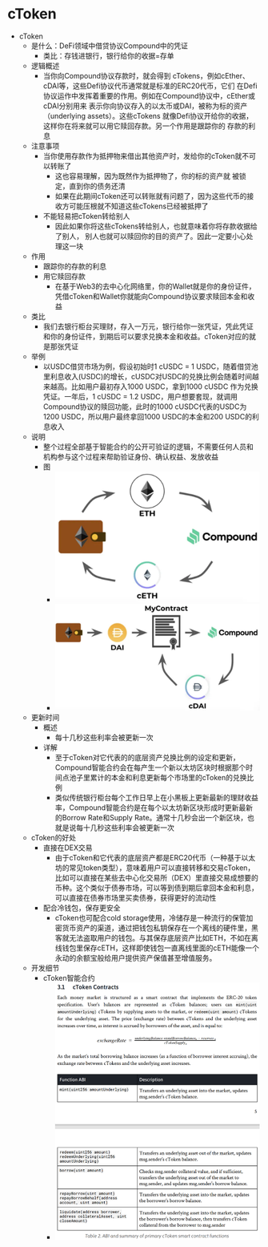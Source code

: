 # cToken

* cToken 
  * 是什么：DeFi领域中借贷协议Compound中的凭证 
    * 类比：存钱进银行，银行给你的收据=存单 
  * 逻辑概述 
    * 当你向Compound协议存款时，就会得到 cTokens，例如cEther、cDAI等，这些Defi协议代币通常就是标准的ERC20代币，它们 在Defi协议运作中发挥着重要的作用。例如在Compound协议中，cEther或cDAI分别用来 表示你向协议存入的以太币或DAI，被称为标的资产（underlying assets）。这些cTokens 就像Defi协议开给你的收据，这样你在将来就可以用它赎回存款。另一个作用是跟踪你的 存款的利息 
  * 注意事项 
    * 当你使用存款作为抵押物来借出其他资产时，发给你的cToken就不可以转账了 
      * 这也容易理解，因为既然作为抵押物了，你的标的资产就 被锁定，直到你的债务还清 
      * 如果在此期间cToken还可以转账就有问题了，因为这些代币的接收方可能压根就不知道这些cTokens已经被抵押了 
    * 不能轻易把cToken转给别人 
      * 因此如果你将这些cTokens转给别人，也就意味着你将存款收据给了别人， 别人也就可以赎回你的目的资产了。因此一定要小心处理这一块 
  * 作用 
    * 跟踪你的存款的利息 
    * 用它赎回存款 
      * 在基于Web3的去中心化网络里，你的Wallet就是你的身份证件，凭借cToken和Wallet你就能向Compound协议要求赎回本金和收益 
  * 类比 
    * 我们去银行柜台买理财，存入一万元，银行给你一张凭证，凭此凭证和你的身份证件，到期后可以要求兑换本金和收益。cToken对应的就是那张凭证 
  * 举例 
    * 以USDC借贷市场为例，假设初始时1 cUSDC = 1 USDC，随着借贷池里利息收入(USDC)的增长，cUSDC对USDC的兑换比例会随着时间越来越高。比如用户最初存入1000 USDC，拿到1000 cUSDC 作为兑换凭证。一年后，1 cUSDC = 1.2 USDC，用户想要套现，就调用Compound协议的赎回功能，此时的1000 cUSDC代表的USDC为1200 USDC，所以用户最终拿回1000 USDC的本金和200 USDC的利息收入 
  * 说明 
    * 整个过程全部基于智能合约的公开可验证的逻辑，不需要任何人员和机构参与这个过程来帮助验证身份、确认权益、发放收益 
    * 图
      * ![compound_eth_ceth_cycle](../../../../../assets/img/compound_eth_ceth_cycle.png)
      * ![compound_dai_cdai_cycle](../../../../../assets/img/compound_dai_cdai_cycle.png)
  * 更新时间 
    * 概述 
      * 每十几秒这些利率会被更新一次 
    * 详解 
      * 至于cToken对它代表的的底层资产兑换比例的设定和更新，Compound智能合约会在每产生一个新以太坊区块时根据那个时间点池子里累计的本金和利息更新每个市场里的cToken的兑换比例 
      * 类似传统银行柜台每个工作日早上在小黑板上更新最新的理财收益率，Compound智能合约是在每个以太坊新区块形成时更新最新的Borrow Rate和Supply Rate。通常十几秒会出一个新区块，也就是说每十几秒这些利率会被更新一次 
  * cToken的好处 
    * 直接在DEX交易 
      * 由于cToken和它代表的底层资产都是ERC20代币（一种基于以太坊的常见token类型），意味着用户可以直接转移和交易cToken，比如可以直接在某些去中心化交易所（DEX）里直接交易成想要的币种。这个类似于债券市场，可以等到债到期后拿回本金和利息，可以直接在债券市场里买卖债券，获得更好的流动性 
    * 配合冷钱包，保存更安全 
      * cToken也可配合cold storage使用，冷储存是一种流行的保管加密货币资产的渠道，通过把钱包私钥保存在一个离线的硬件里，黑客就无法盗取用户的钱包。与其保存底层资产比如ETH，不如在离线钱包里保存cETH，这样即使钱包一直离线里面的cETH能像一个永动的余额宝般给用户提供资产保值甚至增值服务。 
  * 开发细节 
    * cToken智能合约 
      * ![compound_smart_contract](../../../../../assets/img/compound_smart_contract.png)
